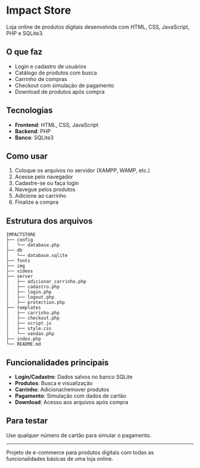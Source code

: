 # Impact Store

Loja online de produtos digitais desenvolvida com HTML, CSS, JavaScript, PHP e SQLite3.

## O que faz

- Login e cadastro de usuários
- Catálogo de produtos com busca
- Carrinho de compras
- Checkout com simulação de pagamento
- Download de produtos após compra

## Tecnologias

- **Frontend**: HTML, CSS, JavaScript
- **Backend**: PHP
- **Banco**: SQLite3

## Como usar

1. Coloque os arquivos no servidor (XAMPP, WAMP, etc.)
2. Acesse pelo navegador
3. Cadastre-se ou faça login
4. Navegue pelos produtos
5. Adicione ao carrinho
6. Finalize a compra

## Estrutura dos arquivos

```
IMPACTSTORE
├── config
│   └── database.php
├── db
│   └── database.sqlite
├── fonts
├── img
├── videos
├── server
│   ├── adicionar_carrinho.php
│   ├── cadastro.php
│   ├── login.php
│   ├── logout.php
│   ├── protection.php
├── templates
│   ├── carrinho.php
│   ├── checkout.php
│   ├── script.js
│   ├── style.css
│   └── vendas.php
├── index.php
└── README.md

```

## Funcionalidades principais

- **Login/Cadastro**: Dados salvos no banco SQLite
- **Produtos**: Busca e visualização
- **Carrinho**: Adicionar/remover produtos
- **Pagamento**: Simulação com dados de cartão
- **Download**: Acesso aos arquivos após compra

## Para testar

Use qualquer número de cartão para simular o pagamento.

---

Projeto de e-commerce para produtos digitais com todas as funcionalidades básicas de uma loja online.
